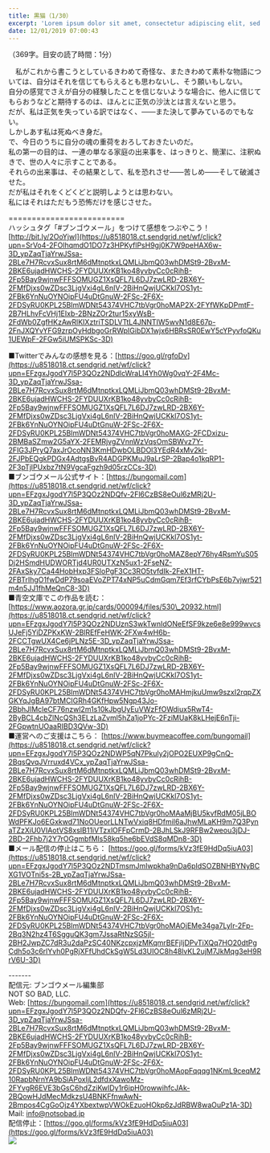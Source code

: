 ```yaml
---
title: 黒猫（1/30）
excerpt: 'Lorem ipsum dolor sit amet, consectetur adipiscing elit, sed do eiusmod tempor incididunt ut labore et dolore magna aliqua. Praesent elementum facilisis leo vel fringilla est ullamcorper eget. At imperdiet dui accumsan sit amet nulla facilisi morbi tempus.'
date: 12/01/2019 07:00:43
---
```


（369字。目安の読了時間：1分）  
  
　私がこれから書こうとしているきわめて奇怪な、またきわめて素朴な物語については、自分はそれを信じてもらえるとも思わないし、そう願いもしない。  
自分の感覚でさえが自分の経験したことを信じないような場合に、他人に信じてもらおうなどと期待するのは、ほんとに正気の沙汰とは言えないと思う。  
だが、私は正気を失っている訳ではなく、――また決して夢みているのでもない。  
しかしあす私は死ぬべき身だ。  
で、今日のうちに自分の魂の重荷をおろしておきたいのだ。  
私の第一の目的は、一連の単なる家庭の出来事を、はっきりと、簡潔に、注釈ぬきで、世の人々に示すことである。  
それらの出来事は、その結果として、私を恐れさせ――苦しめ――そして破滅させた。  
だが私はそれをくどくどと説明しようとは思わない。  
私にはそれはただもう恐怖だけを感じさせた。  
  
\=========================  
ハッシュタグ「#ブンゴウメール」をつけて感想をつぶやこう！　  
[http://bit.ly/2OoYjwI](https://u8518018.ct.sendgrid.net/wf/click?upn=SrVo4-2FOlhqmdO1DO7z3HPKyflPsH9gj0K7W9peHAX6w-3D_ypZaqTjaYrwJSsa-2BLe7H7RcvxSux8rtM6dMtnptkxLQMLiJbmQ03whDMSt9-2BvxM-2BKE6ujadHWCHS-2FYDUUXrKB1ko48yvbyCc0cRihB-2Fp5Bay9wjnwFFFSOMUGZ1XsQFL7L6DJ7zwLRD-2BX6Y-2FMfDjxs0wZDsc3LjgVxi4gL6nIV-2BiHnQwjUCKkl7OS1yt-2FBk6YnNuOYNOipFU4uDtGnuW-2FSc-2F6X-2FDSyRU0KPL25BImWDNt54374VHC7tbVgr0hoMAP2X-2FYfWKpDPmtF-2B7HLhvFcVHj1EIxb-2BNzZOr2tur15xyWsB-2FdWb0ZgfHKzAwRlKIXztriTSDLVTtL4JNNTIW5wvN1d8E67p-2FnJXQYvYFG9zrpOyHdbgoGrRWpIGibDX1wjx6HBRsSR0EwY5cYPyvfoQKu1UEWpF-2FGw5iUMSPKSc-3D)  
  
■Twitterでみんなの感想を見る：[https://goo.gl/rgfoDv](https://u8518018.ct.sendgrid.net/wf/click?upn=EFzgxJgodY7l5P3QOz2NDdlcWraLI4Yh0Wg0vqY-2F4Mc-3D_ypZaqTjaYrwJSsa-2BLe7H7RcvxSux8rtM6dMtnptkxLQMLiJbmQ03whDMSt9-2BvxM-2BKE6ujadHWCHS-2FYDUUXrKB1ko48yvbyCc0cRihB-2Fp5Bay9wjnwFFFSOMUGZ1XsQFL7L6DJ7zwLRD-2BX6Y-2FMfDjxs0wZDsc3LjgVxi4gL6nIV-2BiHnQwjUCKkl7OS1yt-2FBk6YnNuOYNOipFU4uDtGnuW-2FSc-2F6X-2FDSyRU0KPL25BImWDNt54374VHC7tbVgr0hoMAXG-2FCDxizu-2BMBaSZmw2G5aYX-2FEMRjvgZVnnWzVqsOmSBWvz7Y-2FIG3JPryQ7axJrOcoNN3KmHDwbOLBDOl3YEdR4xMv2kI-2FJPbEQgkPDGx4AdtgsBvR4ADGPKMuJ9aLrSP-2Bap4o1kqRP1-2F3pTjlPUxbz7tN9VgcaFgzh9d05rzCCs-3D)  
■ブンゴウメール公式サイト：[https://bungomail.com](https://u8518018.ct.sendgrid.net/wf/click?upn=EFzgxJgodY7l5P3QOz2NDQfv-2Fl6CzBS8eOul6zMRj2U-3D_ypZaqTjaYrwJSsa-2BLe7H7RcvxSux8rtM6dMtnptkxLQMLiJbmQ03whDMSt9-2BvxM-2BKE6ujadHWCHS-2FYDUUXrKB1ko48yvbyCc0cRihB-2Fp5Bay9wjnwFFFSOMUGZ1XsQFL7L6DJ7zwLRD-2BX6Y-2FMfDjxs0wZDsc3LjgVxi4gL6nIV-2BiHnQwjUCKkl7OS1yt-2FBk6YnNuOYNOipFU4uDtGnuW-2FSc-2F6X-2FDSyRU0KPL25BImWDNt54374VHC7tbVgr0hoMAZ8epY76hy4RsmYuS05Dj2HSmdHUDWORTjd4UR0UTXzN5ux1-2FseNZ-2FAxSky7Ca44HobHxp3FSloPgF3Cc3RO5tvfdIk-2FeX1HT-2FBTrIhgO1fwDdP79soaEVoZPT74xNP5uCdmGqm7Ef3rfCYbPsE6b7vjwr521m4n5JJ1fhMeQnC8-3D)  
■青空文庫でこの作品を読む：[https://www.aozora.gr.jp/cards/000094/files/530\_20932.html](https://u8518018.ct.sendgrid.net/wf/click?upn=EFzgxJgodY7l5P3QOz2NDUznS3wkTwnIdONeEfSF9kze6e8e999wvcsUJeFj5YiDZPKxKW-2BlREfFeHWK-2FXw4wH6b-2FCCTgwUX4Ce6jPLNz5E-3D_ypZaqTjaYrwJSsa-2BLe7H7RcvxSux8rtM6dMtnptkxLQMLiJbmQ03whDMSt9-2BvxM-2BKE6ujadHWCHS-2FYDUUXrKB1ko48yvbyCc0cRihB-2Fp5Bay9wjnwFFFSOMUGZ1XsQFL7L6DJ7zwLRD-2BX6Y-2FMfDjxs0wZDsc3LjgVxi4gL6nIV-2BiHnQwjUCKkl7OS1yt-2FBk6YnNuOYNOipFU4uDtGnuW-2FSc-2F6X-2FDSyRU0KPL25BImWDNt54374VHC7tbVgr0hoMAHmjkuUmw9szxI2rqpZXGKYqJgBA97btMCIGRh4GKfHpw5Ngp43Jo-2BbhJlMcleCF76nzwl2m1s10kJbgUyEuVWzFfOWdiux5RwT4-2ByBCL4cbZlNcQSh3ELzLaZvml5hZa1joPYc-2FziMUaK8kLHejE6nTji-2FGpwtnUOaaRIBD3QVw-3D)  
■運営へのご支援はこちら： [https://www.buymeacoffee.com/bungomail](https://u8518018.ct.sendgrid.net/wf/click?upn=EFzgxJgodY7l5P3QOz2NDWP5qN7Pkuly2jOPO2EUXP9gCnQ-2BqsQvqJVrruxd4VCx_ypZaqTjaYrwJSsa-2BLe7H7RcvxSux8rtM6dMtnptkxLQMLiJbmQ03whDMSt9-2BvxM-2BKE6ujadHWCHS-2FYDUUXrKB1ko48yvbyCc0cRihB-2Fp5Bay9wjnwFFFSOMUGZ1XsQFL7L6DJ7zwLRD-2BX6Y-2FMfDjxs0wZDsc3LjgVxi4gL6nIV-2BiHnQwjUCKkl7OS1yt-2FBk6YnNuOYNOipFU4uDtGnuW-2FSc-2F6X-2FDSyRU0KPL25BImWDNt54374VHC7tbVgr0hoMAaMjBU5kvfRdM05jLBOWdPFKJo6EGxkwd71NoOUeorLLNTwVxiq8HDfmiI6aJhwMLaKH9m7Q3PynaTZzXiU0VIAotVS8xsIB11iVTzxlOFFpCrmD-2BJhLSkJ9RFBw2weou3jDJ-2BD-2Fhb7j2Y7rOGgmbfMls58kq5he6bEVdS8qMDn8-3D)  
■メール配信の停止はこちら： [https://goo.gl/forms/kVz3fE9HdDq5iuA03](https://u8518018.ct.sendgrid.net/wf/click?upn=EFzgxJgodY7l5P3QOz2NDTmsmJmIwpkha9nDa6pIdSOZBNHBYNyBCXG1VOTni5s-2B_ypZaqTjaYrwJSsa-2BLe7H7RcvxSux8rtM6dMtnptkxLQMLiJbmQ03whDMSt9-2BvxM-2BKE6ujadHWCHS-2FYDUUXrKB1ko48yvbyCc0cRihB-2Fp5Bay9wjnwFFFSOMUGZ1XsQFL7L6DJ7zwLRD-2BX6Y-2FMfDjxs0wZDsc3LjgVxi4gL6nIV-2BiHnQwjUCKkl7OS1yt-2FBk6YnNuOYNOipFU4uDtGnuW-2FSc-2F6X-2FDSyRU0KPL25BImWDNt54374VHC7tbVgr0hoMAOjEMe34ga7LyIr-2Fp-2Bq3N2hz4T6SgguQK3gm7JssaRtNzSG5jI-2BH2JwpZC7dR3u2daPzSC40NKzcpxjzMKqmrBEFjIjDPvTiXQq7HO20dtPgCdh5o3c6rlYvh0PgRjXFfUhdCkSgW5Ld3UIOC8h48lvKL2ujM7JkMqg3eH9RrV6U-3D)  
  
\-------  
配信元: ブンゴウメール編集部  
NOT SO BAD, LLC.  
Web: [https://bungomail.com](https://u8518018.ct.sendgrid.net/wf/click?upn=EFzgxJgodY7l5P3QOz2NDQfv-2Fl6CzBS8eOul6zMRj2U-3D_ypZaqTjaYrwJSsa-2BLe7H7RcvxSux8rtM6dMtnptkxLQMLiJbmQ03whDMSt9-2BvxM-2BKE6ujadHWCHS-2FYDUUXrKB1ko48yvbyCc0cRihB-2Fp5Bay9wjnwFFFSOMUGZ1XsQFL7L6DJ7zwLRD-2BX6Y-2FMfDjxs0wZDsc3LjgVxi4gL6nIV-2BiHnQwjUCKkl7OS1yt-2FBk6YnNuOYNOipFU4uDtGnuW-2FSc-2F6X-2FDSyRU0KPL25BImWDNt54374VHC7tbVgr0hoMAopFqqqg1NKmL9ceqM210RapbNrnYA9bSiAPoxljL2dfdxXawoMz-2FYvgR6EVE3bGsC6hdZziKwIDy1r6ipH0rowwihfcJAk-2BQowHJdMecMdkzsU4BNKFfnwAwN-2Bmpos4CgGoOjz4YXbextwpVWOkEzuoHOkp6zJdRBW8waOuPz1A-3D)  
Mail: info@notsobad.jp  
配信停止：[https://goo.gl/forms/kVz3fE9HdDq5iuA03](https://goo.gl/forms/kVz3fE9HdDq5iuA03)  
![](https://u8518018.ct.sendgrid.net/wf/open?upn=ypZaqTjaYrwJSsa-2BLe7H7RcvxSux8rtM6dMtnptkxLQMLiJbmQ03whDMSt9-2BvxM-2BKE6ujadHWCHS-2FYDUUXrKB1ko48yvbyCc0cRihB-2Fp5Bay9wjnwFFFSOMUGZ1XsQFL7L6DJ7zwLRD-2BX6Y-2FMfDjxs0wZDsc3LjgVxi4gL6nIV-2BiHnQwjUCKkl7OS1yt-2FBk6YnNuOYNOipFU4uDtGnuW-2FSc-2F6X-2FDSyRU0KPL25BImWDNt54374VHC7tbVgr0hoMApq314w6p5KgXhUJ0zAHwq7-2FNOa0jB3Thw86A5oNZ5SN2loUmZM-2BOI-2FZaHljQNLcrLux8AW8eiNmxemo6FS-2BVreeDCVMlxxhF0eWKkRT5EQK5tTMU7UPSalqWRGLGpTH0oy4HQ0lNus2Q7ouXxe-2Bm1C-2Bm0gC0h8TuJk9gzYjWyi0w4kNMTdyDmNWh-2FLY-2BMZzj)